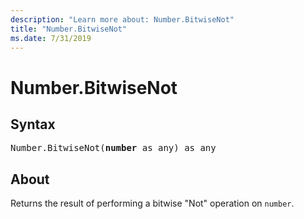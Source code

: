 ```yaml
---
description: "Learn more about: Number.BitwiseNot"
title: "Number.BitwiseNot"
ms.date: 7/31/2019
---
```

# Number.BitwiseNot

## Syntax

<pre>
Number.BitwiseNot(<b>number</b> as any) as any
</pre>
  
## About  

Returns the result of performing a bitwise "Not" operation on `number`.
